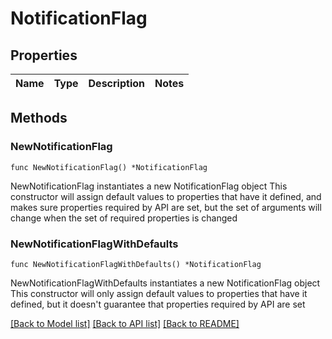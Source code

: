 # NotificationFlag

## Properties

Name | Type | Description | Notes
------------ | ------------- | ------------- | -------------

## Methods

### NewNotificationFlag

`func NewNotificationFlag() *NotificationFlag`

NewNotificationFlag instantiates a new NotificationFlag object
This constructor will assign default values to properties that have it defined,
and makes sure properties required by API are set, but the set of arguments
will change when the set of required properties is changed

### NewNotificationFlagWithDefaults

`func NewNotificationFlagWithDefaults() *NotificationFlag`

NewNotificationFlagWithDefaults instantiates a new NotificationFlag object
This constructor will only assign default values to properties that have it defined,
but it doesn't guarantee that properties required by API are set


[[Back to Model list]](../README.md#documentation-for-models) [[Back to API list]](../README.md#documentation-for-api-endpoints) [[Back to README]](../README.md)


